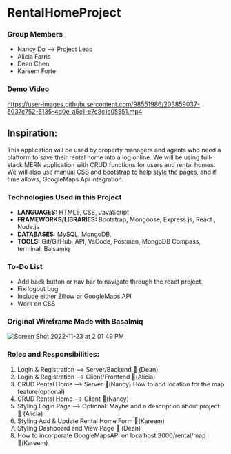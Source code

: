 # RentalHomeProject
### Group Members 
 * Nancy Do --> Project Lead
 * Alicia Farris
 * Dean Chen 
 * Kareem Forte


### Demo Video


https://user-images.githubusercontent.com/98551986/203859037-5037c752-5135-4d0e-a5e1-e7e8c1c05551.mp4

## Inspiration: 
This application will be used by property managers and agents who need a platform to save their rental home into a log online. We will be using full-stack MERN application with CRUD functions for users and rental homes. We will also use manual CSS and bootstrap to help style the pages, and if time allows, GoogleMaps Api integration. 


### Technologies Used in this Project

- **LANGUAGES:** HTML5, CSS, JavaScript
- **FRAMEWORKS/LIBRARIES:** Bootstrap, Mongoose, Express.js, React , Node.js
- **DATABASES:** MySQL, MongoDB,
- **TOOLS:** Git/GitHub, API, VsCode, Postman, MongoDB Compass, terminal, Balsamiq

### To-Do List 
- Add back button or nav bar to navigate through the react project. 
- Fix logout bug
- Include either Zillow or GoogleMaps API
- Work on CSS

### Original Wireframe Made with Basalmiq
![Screen Shot 2022-11-23 at 2 01 49 PM](https://user-images.githubusercontent.com/98551986/203627196-029153aa-b6f5-4636-8cd1-266e7640e3b7.png)

### Roles and Responsibilities: 
1. Login & Registration —> Server/Backend  (Dean)
2. Login & Registration —> Client/Frontend (Alicia)
3. CRUD Rental Home —> Server  (Nancy)
How to add location for the map feature(optional)
4. CRUD Rental Home —> Client (Nancy)
5. Styling Login Page —> Optional: Maybe add a description about project  (Alicia)
6. Styling Add & Update Rental Home Form (Kareem)
7. Styling Dashboard and View Page  (Dean)
8. How to incorporate GoogleMapsAPI on localhost:3000/rental/map (Kareem)

